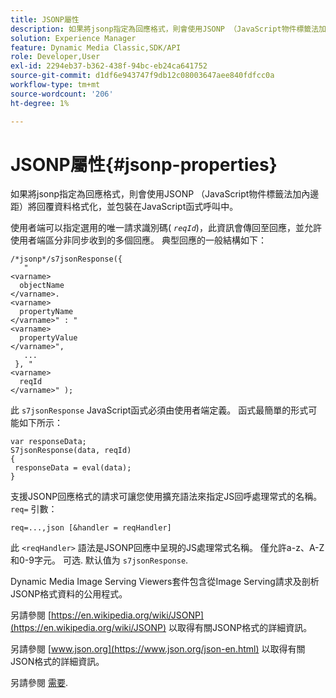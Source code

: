 ```yaml
---
title: JSONP屬性
description: 如果將jsonp指定為回應格式，則會使用JSONP （JavaScript物件標籤法加內邊距）將回覆資料格式化，並包裝在JavaScript函式呼叫中。
solution: Experience Manager
feature: Dynamic Media Classic,SDK/API
role: Developer,User
exl-id: 2294eb37-b362-438f-94bc-eb24ca641752
source-git-commit: d1df6e943747f9db12c08003647aee840fdfcc0a
workflow-type: tm+mt
source-wordcount: '206'
ht-degree: 1%

---
```


# JSONP屬性{#jsonp-properties}

如果將jsonp指定為回應格式，則會使用JSONP （JavaScript物件標籤法加內邊距）將回覆資料格式化，並包裝在JavaScript函式呼叫中。

使用者端可以指定選用的唯一請求識別碼( *`reqId`*)，此資訊會傳回至回應，並允許使用者端區分非同步收到的多個回應。 典型回應的一般結構如下：

```
/*jsonp*/s7jsonResponse({ 
   " 
<varname>
  objectName 
</varname>. 
<varname>
  propertyName 
</varname>" : " 
<varname>
  propertyValue 
</varname>", 
   ... 
 }, " 
<varname>
  reqId 
</varname>" );
```

此 `s7jsonResponse` JavaScript函式必須由使用者端定義。 函式最簡單的形式可能如下所示：

```
var responseData; 
S7jsonResponse(data, reqId) 
{ 
 responseData = eval(data); 
}
```

支援JSONP回應格式的請求可讓您使用擴充語法來指定JS回呼處理常式的名稱。 `req=` 引數：

`req=...,json [&handler = reqHandler]`

此 `<reqHandler>` 語法是JSONP回應中呈現的JS處理常式名稱。 僅允許a-z、A-Z和0-9字元。 可选. 默认值为 `s7jsonResponse`.

Dynamic Media Image Serving Viewers套件包含從Image Serving請求及剖析JSONP格式資料的公用程式。

另請參閱 [https://en.wikipedia.org/wiki/JSONP](https://en.wikipedia.org/wiki/JSONP) 以取得有關JSONP格式的詳細資訊。

另請參閱 [www.json.org](https://www.json.org/json-en.html) 以取得有關JSON格式的詳細資訊。

另請參閱 [需要](../../../../../../is-api/http-ref/image-serving-api-ref/c-http-protocol-reference/c-command-reference/r-req/r-req.md#reference-907cdb4a97034db7ad94695f25552e76).

